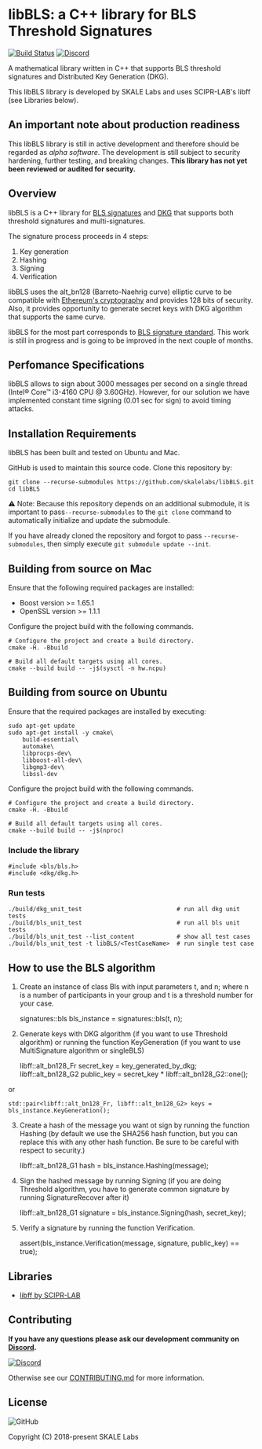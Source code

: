 # libBLS: a C++ library for BLS Threshold Signatures

[![Build Status](https://travis-ci.com/skalelabs/libBLS.svg?token=GpDGXHqy9kTj5H5cyHGS&branch=develop)](https://travis-ci.com/skalelabs/libBLS) [![Discord](https://img.shields.io/discord/534485763354787851.svg)](https://discord.gg/vvUtWJB)

A mathematical library written in C++ that supports BLS threshold signatures and Distributed Key Generation (DKG).

This libBLS library is developed by SKALE Labs and uses SCIPR-LAB's libff (see Libraries below).

## An important note about production readiness

This libBLS library is still in active development and therefore should be regarded as _alpha software_. The development is still subject to security hardening, further testing, and breaking changes.  **This library has not yet been reviewed or audited for security.**

## Overview

libBLS is a C++ library for [BLS signatures](https://doi.org/10.1007%2F3-540-45682-1_30) and [DKG](https://doi.org/10.1007%2F3-540-48910-X_21) that supports both threshold signatures and multi-signatures. 

The signature process proceeds in 4 steps:

1.  Key generation
2.  Hashing
3.  Signing
4.  Verification

libBLS uses the alt_bn128 (Barreto-Naehrig curve) elliptic curve to be compatible with [Ethereum's cryptography](https://ethereum.github.io/yellowpaper/paper.pdf) and provides 128 bits of security. Also, it provides opportunity to generate secret keys with DKG algorithm that supports the same curve. 

libBLS for the most part corresponds to [BLS signature standard](https://tools.ietf.org/html/draft-boneh-bls-signature-00). This work is still in progress and is going to be improved in the next couple of months.

## Perfomance Specifications

libBLS allows to sign about 3000 messages per second on a single thread (Intel® Core™ i3-4160 CPU @ 3.60GHz). However, for our solution we have implemented constant time signing (0.01 sec for sign) to avoid timing attacks.

## Installation Requirements

libBLS has been built and tested on Ubuntu and Mac.

GitHub is used to maintain this source code. Clone this repository by:

    git clone --recurse-submodules https://github.com/skalelabs/libBLS.git
    cd libBLS

⚠️ Note: Because this repository depends on an additional submodule, it is important to pass`--recurse-submodules` to the `git clone` command to automatically initialize and update the submodule.

If you have already cloned the repository and forgot to pass `--recurse-submodules`, then simply execute `git submodule update --init`.

## Building from source on Mac

Ensure that the following required packages are installed:

-   Boost version >= 1.65.1
-   OpenSSL version >= 1.1.1

Configure the project build with the following commands.

    # Configure the project and create a build directory.
    cmake -H. -Bbuild

    # Build all default targets using all cores.
    cmake --build build -- -j$(sysctl -n hw.ncpu)

## Building from source on Ubuntu

Ensure that the required packages are installed by executing:

    sudo apt-get update
    sudo apt-get install -y cmake\
        build-essential\
        automake\
        libprocps-dev\
        libboost-all-dev\
        libgmp3-dev\
        libssl-dev

Configure the project build with the following commands.

    # Configure the project and create a build directory.
    cmake -H. -Bbuild

    # Build all default targets using all cores.
    cmake --build build -- -j$(nproc)

### Include the library

    #include <bls/bls.h>
    #include <dkg/dkg.h>

### Run tests

    ./build/dkg_unit_test                           # run all dkg unit tests
    ./build/bls_unit_test                           # run all bls unit tests
    ./build/bls_unit_test --list_content            # show all test cases
    ./build/bls_unit_test -t libBLS/<TestCaseName>  # run single test case

## How to use the BLS algorithm

1.  Create an instance of class Bls with input parameters t, and n; where n is a number of participants in your group and t is a threshold number for your case.


    signatures::bls bls_instance = signatures::bls(t, n);

2.  Generate keys with DKG algorithm (if you want to use Threshold algorithm) or running the function KeyGeneration (if you want to use MultiSignature algorithm or singleBLS)


    libff::alt_bn128_Fr secret_key = key_generated_by_dkg;
    libff::alt_bn128_G2 public_key = secret_key * libff::alt_bn128_G2::one();

or

    std::pair<libff::alt_bn128_Fr, libff::alt_bn128_G2> keys = bls_instance.KeyGeneration();

3.  Create a hash of the message you want ot sign by running the function Hashing (by default we use the SHA256 hash function, but you can replace this with any other hash function. Be sure to be careful with respect to security.)


    libff::alt_bn128_G1 hash = bls_instance.Hashing(message);

4.  Sign the hashed message by running Signing (if you are doing Threshold algorithm, you have to generate common signature by running SignatureRecover after it)


    libff::alt_bn128_G1 signature = bls_instance.Signing(hash, secret_key);

5.  Verify a signature by running the function Verification.


    assert(bls_instance.Verification(message, signature, public_key) == true);

## Libraries

-   [libff by SCIPR-LAB](http://www.scipr-lab.org/)

## Contributing

**If you have any questions please ask our development community on [Discord](https://discord.gg/vvUtWJB).**

[![Discord](https://img.shields.io/discord/534485763354787851.svg)](https://discord.gg/vvUtWJB)

Otherwise see our [CONTRIBUTING.md](.github/CONTRIBUTING.md) for more information.

## License

![GitHub](https://img.shields.io/github/license/skalelabs/libbls.svg)

Copyright (C) 2018-present SKALE Labs
